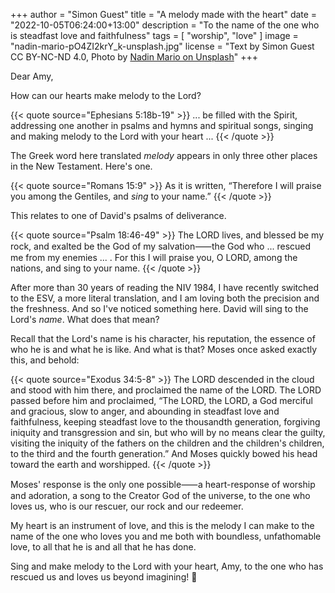 +++
author = "Simon Guest"
title = "A melody made with the heart"
date = "2022-10-05T06:24:00+13:00"
description = "To the name of the one who is steadfast love and faithfulness"
tags = [ "worship", "love" ]
image = "nadin-mario-pO4ZI2krY_k-unsplash.jpg"
license = "Text by Simon Guest CC BY-NC-ND 4.0, Photo by [Nadin Mario on Unsplash](https://unsplash.com/photos/pO4ZI2krY_k)"
+++

Dear Amy,

How can our hearts make melody to the Lord?

{{< quote source="Ephesians 5:18b-19" >}}
... be filled with the Spirit, addressing one another in psalms and hymns and spiritual songs, singing and making melody to the Lord with your heart ...
{{< /quote >}}

The Greek word here translated _melody_ appears in only three other places in the New Testament. Here's one.

{{< quote source="Romans 15:9" >}}
As it is written, “Therefore I will praise you among the Gentiles, and _sing_ to your name.”
{{< /quote >}}

This relates to one of David's psalms of deliverance.

{{< quote source="Psalm 18:46-49" >}}
The LORD lives, and blessed be my rock, and exalted be the God of my salvation⸺the God who ...  rescued me from my enemies ... .  For this I will praise you, O LORD, among the nations, and sing to your name.
{{< /quote >}}

After more than 30 years of reading the NIV 1984, I have recently switched to the ESV, a more literal translation, and I am loving both the precision and the freshness. And so I've noticed something here. David will sing to the Lord's _name_. What does that mean?

Recall that the Lord's name is his character, his reputation, the essence of who he is and what he is like. And what is that? Moses once asked exactly this, and behold:

{{< quote source="Exodus 34:5-8" >}}
The LORD descended in the cloud and stood with him there, and proclaimed the name of the LORD. The LORD passed before him and proclaimed, “The LORD, the LORD, a God merciful and gracious, slow to anger, and abounding in steadfast love and faithfulness, keeping steadfast love to the thousandth generation, forgiving iniquity and transgression and sin, but who will by no means clear the guilty, visiting the iniquity of the fathers on the children and the children's children, to the third and the fourth generation.” And Moses quickly bowed his head toward the earth and worshipped.
{{< /quote >}}

Moses' response is the only one possible⸺a heart-response of worship and adoration, a song to the Creator God of the universe, to the one who loves us, who is our rescuer, our rock and our redeemer.

My heart is an instrument of love, and this is the melody I can make to the name of the one who loves you and me both with boundless, unfathomable love, to all that he is and all that he has done.

Sing and make melody to the Lord with your heart, Amy, to the one who has rescued us and loves us beyond imagining! 🙏
